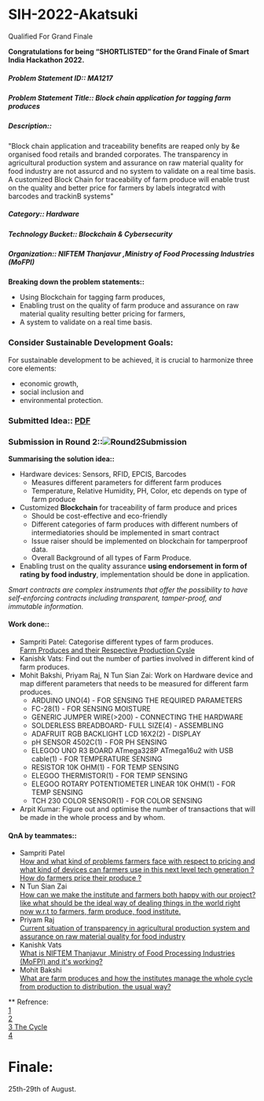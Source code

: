 # SIH-2022-Akatsuki
Qualified For Grand Finale

**Congratulations for being “SHORTLISTED” for the Grand Finale of Smart India Hackathon 2022.**  

##### Problem Statement ID::	MA1217  
##### Problem Statement Title::	Block chain application for tagging farm produces  
##### Description::  
"Block chain application and traceability benefits are reaped only by &e organised food retails and branded corporates. The transparency in agricultural production system and assurance on raw material quality for food industry are not assurcd and no system to validate on a real time basis. A customized Block Chain for traceability of farm produce will enable trust on the quality and better price for farmers by labels integratcd with barcodes and trackinB systems"  
##### Category:: Hardware  
##### Technology Bucket::	Blockchain & Cybersecurity  
##### Organization:: 	NIFTEM Thanjavur ,Ministry of Food Processing Industries (MoFPI)  

**Breaking down the problem statements::**  
  * Using Blockchain for tagging farm produces,  
  * Enabling trust on the quality of farm produce and assurance on raw material quality resulting better pricing for farmers,  
  * A system to validate on a real time basis.  

### Consider Sustainable Development Goals:  
For sustainable development to be achieved, it is crucial to harmonize three core elements:  
 * economic growth,  
 * social inclusion and  
 * environmental protection.

### Submitted Idea:: [PDF](https://sih.gov.in/uploads/template/SMARTINDIAHACKATHON202220220515204519.pdf)  

### Submission in Round 2::![Round2Submission](https://user-images.githubusercontent.com/75042859/182963478-f583a721-330c-4ff6-96f9-5d423b8c632b.png)
  
**Summarising the solution idea::**  
* Hardware devices: Sensors, RFID, EPCIS, Barcodes 
    * Measures different parameters for different farm produces
    * Temperature, Relative Humidity, PH, Color, etc depends on type of farm produce  
* Customized **Blockchain** for traceability of farm produce and prices
    * Should be cost-effective and eco-friendly
    * Different categories of farm produces with different numbers of intermediatories should be implemented in smart contract
    * Issue raiser should be implemented on blockchain for tamperproof data.
    * Overall Background of all types of Farm Produce.
* Enabling trust on the quality assurance **using endorsement in form of rating by food industry**, implementation should be done in application. 

*Smart contracts are complex instruments that offer the possibility to have self-enforcing contracts including transparent, tamper-proof, and immutable information.*

#### Work done::
* Sampriti Patel: Categorise different types of farm produces.  
[Farm Produces and their Respective Production Cysle](https://docs.google.com/document/d/19TinDJ_Edpr_6Akh_lQyTDcUlp4p8jdApLostQzoGyg/edit)  
* Kanishk Vats: Find out the number of parties involved in different kind of farm produces.
* Mohit Bakshi, Priyam Raj, N Tun Sian Zai: Work on Hardware device and map different parameters that needs to be measured for different farm produces.  
   * ARDUINO UNO(4) - FOR SENSING THE  REQUIRED PARAMETERS
   * FC-28(1) - FOR SENSING MOISTURE
   * GENERIC JUMPER WIRE(>200) - CONNECTING THE HARDWARE
   * SOLDERLESS BREADBOARD- FULL SIZE(4) - ASSEMBLING
   * ADAFRUIT RGB BACKLIGHT LCD 16X2(2) - DISPLAY
   * pH SENSOR 4502C(1) - FOR PH SENSING
   * ELEGOO UNO R3 BOARD ATmega328P ATmega16u2 with USB cable(1) - FOR TEMPERATURE SENSING 
   * RESISTOR 10K OHM(1) - FOR TEMP SENSING
   * ELEGOO THERMISTOR(1) - FOR TEMP SENSING
   * ELEGOO ROTARY POTENTIOMETER LINEAR 10K OHM(1) - FOR TEMP SENSING
   * TCH 230 COLOR SENSOR(1) - FOR COLOR SENSING
* Arpit Kumar: Figure out and optimise the number of transactions that will be made in the whole process and by whom. 

 #### QnA by teammates::  
 * Sampriti Patel  
 [How and what kind of problems farmers face with respect to pricing and what kind of devices can farmers use in this next level tech generation ?
](https://docs.google.com/document/d/123wA7g9R8RsFLVohvjsJJVWXJ74bRs0KN9AjP_5femE/edit)  
[How do farmers price their produce ?](https://docs.google.com/document/d/1c7i6HCdDCzbxvfxCjnmRkzkp9Tc6qy9D9247tLBqcbU/edit)
* N Tun Sian Zai  
[How can we make the institute and farmers both happy with our project? like what should be the ideal way of dealing things in the world right now w.r.t to farmers, farm produce, food institute.
](https://docs.google.com/document/d/1yPa4MXslBEtdFaWXcQS_M_tRpsNJH6dnWbCWEkG5m2c/edit)  
* Priyam Raj  
[Current situation of transparency in agricultural production system and assurance on raw material quality for food industry](https://docs.google.com/document/d/1X0pJ6YMCzGpgyTgMzMCWJ4tbqfT98_bBOglucg5f-fM/edit)  
* Kanishk Vats  
[What is NIFTEM Thanjavur ,Ministry of Food Processing Industries (MoFPI) and it's working?](https://docs.google.com/document/d/1c8OvaAOrtEoDHXVLgQ5IZGXdgKFnY2eijjnHVslPNi8/edit?usp=sharing)  
* Mohit Bakshi  
[What are farm produces and how the institutes manage the whole cycle from production to distribution, the usual way?](https://drive.google.com/file/d/10SsNiy9CYQ2Dsjks9b7sXDpnBgdKhJqJ/view?usp=sharing)


** Refrence:  
[1](https://www.qualityassurancemag.com/article/todays-packaging--and-labeling-august--2018/)  
[2](https://www.investindia.gov.in/sector/food-processing)  
[3 The Cycle](https://industrialoutlook.in/process-industry/food-industry-one-of-the-emerging-market-in-india/)  
[4](https://pib.gov.in/PressReleaseIframePage.aspx?PRID=1780271)

# Finale:
25th-29th of August.

